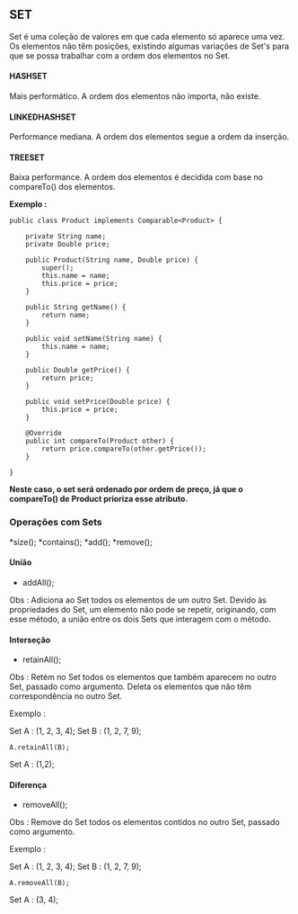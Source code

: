 ## SET

Set é uma coleção de valores em que cada elemento só aparece uma vez. Os elementos não têm posições, existindo algumas variações de Set's para que se
possa trabalhar com a ordem dos elementos no Set.

#### HASHSET

Mais performático. A ordem dos elementos não importa, não existe.

#### LINKEDHASHSET

Performance mediana. A ordem dos elementos segue a ordem da inserção.

#### TREESET

Baixa performance. A ordem dos elementos é decidida com base no compareTo() dos elementos.

**Exemplo :**

```
public class Product implements Comparable<Product> {

	private String name;
	private Double price;

	public Product(String name, Double price) {
		super();
		this.name = name;
		this.price = price;
	}

	public String getName() {
		return name;
	}

	public void setName(String name) {
		this.name = name;
	}

	public Double getPrice() {
		return price;
	}

	public void setPrice(Double price) {
		this.price = price;
	}

	@Override
	public int compareTo(Product other) {
		return price.compareTo(other.getPrice());
	}

}
```
**Neste caso, o set será ordenado por ordem de preço, já que o compareTo() de Product prioriza esse atributo.**

### Operações com Sets

*size();
*contains();
*add();
*remove();

#### União 

* addAll(); 

Obs : Adiciona ao Set todos os elementos de um outro Set. Devido às propriedades do Set, um elemento não pode se repetir, originando, com esse método, a união
entre os dois Sets que interagem com o método.

#### Interseção

* retainAll();

Obs : Retém no Set todos os elementos que também aparecem no outro Set, passado como argumento. Deleta os elementos que não têm correspondência no outro Set.

Exemplo : 

Set A : (1, 2, 3, 4);
Set B : (1, 2, 7, 9);

```
A.retainAll(B);
```
Set A : (1,2);

#### Diferença

* removeAll();

Obs : Remove do Set todos os elementos contidos no outro Set, passado como argumento.

Exemplo : 

Set A : (1, 2, 3, 4);
Set B : (1, 2, 7, 9);

```
A.removeAll(B);
```
Set A : (3, 4);
